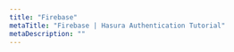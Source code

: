 ```yaml
---
title: "Firebase"
metaTitle: "Firebase | Hasura Authentication Tutorial"
metaDescription: ""
---
```

